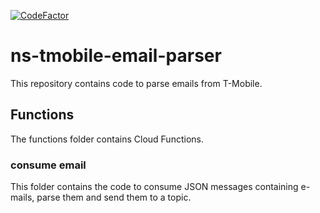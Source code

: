 [![CodeFactor](https://www.codefactor.io/repository/github/vwt-digital-solutions/ns-tmobile-email-parser/badge)](https://www.codefactor.io/repository/github/vwt-digital-solutions/ns-tmobile-email-parser)

# ns-tmobile-email-parser
This repository contains code to parse emails from T-Mobile.

## Functions
The functions folder contains Cloud Functions.

### consume email
This folder contains the code to consume JSON messages containing e-mails, parse them and send them to a topic.

